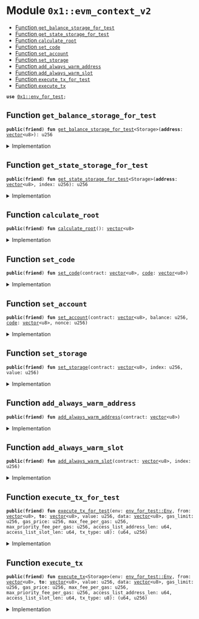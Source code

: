 
<a id="0x1_evm_context_v2"></a>

# Module `0x1::evm_context_v2`



-  [Function `get_balance_storage_for_test`](#0x1_evm_context_v2_get_balance_storage_for_test)
-  [Function `get_state_storage_for_test`](#0x1_evm_context_v2_get_state_storage_for_test)
-  [Function `calculate_root`](#0x1_evm_context_v2_calculate_root)
-  [Function `set_code`](#0x1_evm_context_v2_set_code)
-  [Function `set_account`](#0x1_evm_context_v2_set_account)
-  [Function `set_storage`](#0x1_evm_context_v2_set_storage)
-  [Function `add_always_warm_address`](#0x1_evm_context_v2_add_always_warm_address)
-  [Function `add_always_warm_slot`](#0x1_evm_context_v2_add_always_warm_slot)
-  [Function `execute_tx_for_test`](#0x1_evm_context_v2_execute_tx_for_test)
-  [Function `execute_tx`](#0x1_evm_context_v2_execute_tx)


<pre><code><b>use</b> <a href="env_for_test.md#0x1_env_for_test">0x1::env_for_test</a>;
</code></pre>



<a id="0x1_evm_context_v2_get_balance_storage_for_test"></a>

## Function `get_balance_storage_for_test`



<pre><code><b>public</b>(<b>friend</b>) <b>fun</b> <a href="evm_context_v2.md#0x1_evm_context_v2_get_balance_storage_for_test">get_balance_storage_for_test</a>&lt;Storage&gt;(<b>address</b>: <a href="../../aptos-stdlib/../move-stdlib/doc/vector.md#0x1_vector">vector</a>&lt;u8&gt;): u256
</code></pre>



<details>
<summary>Implementation</summary>


<pre><code><b>public</b>(<b>friend</b>) <b>native</b> <b>fun</b> <a href="evm_context_v2.md#0x1_evm_context_v2_get_balance_storage_for_test">get_balance_storage_for_test</a>&lt;Storage&gt;(<b>address</b>: <a href="../../aptos-stdlib/../move-stdlib/doc/vector.md#0x1_vector">vector</a>&lt;u8&gt;): u256;
</code></pre>



</details>

<a id="0x1_evm_context_v2_get_state_storage_for_test"></a>

## Function `get_state_storage_for_test`



<pre><code><b>public</b>(<b>friend</b>) <b>fun</b> <a href="evm_context_v2.md#0x1_evm_context_v2_get_state_storage_for_test">get_state_storage_for_test</a>&lt;Storage&gt;(<b>address</b>: <a href="../../aptos-stdlib/../move-stdlib/doc/vector.md#0x1_vector">vector</a>&lt;u8&gt;, index: u256): u256
</code></pre>



<details>
<summary>Implementation</summary>


<pre><code><b>public</b>(<b>friend</b>) <b>native</b> <b>fun</b> <a href="evm_context_v2.md#0x1_evm_context_v2_get_state_storage_for_test">get_state_storage_for_test</a>&lt;Storage&gt;(<b>address</b>: <a href="../../aptos-stdlib/../move-stdlib/doc/vector.md#0x1_vector">vector</a>&lt;u8&gt;, index: u256): u256;
</code></pre>



</details>

<a id="0x1_evm_context_v2_calculate_root"></a>

## Function `calculate_root`



<pre><code><b>public</b>(<b>friend</b>) <b>fun</b> <a href="evm_context_v2.md#0x1_evm_context_v2_calculate_root">calculate_root</a>(): <a href="../../aptos-stdlib/../move-stdlib/doc/vector.md#0x1_vector">vector</a>&lt;u8&gt;
</code></pre>



<details>
<summary>Implementation</summary>


<pre><code><b>public</b>(<b>friend</b>) <b>native</b> <b>fun</b> <a href="evm_context_v2.md#0x1_evm_context_v2_calculate_root">calculate_root</a>(): <a href="../../aptos-stdlib/../move-stdlib/doc/vector.md#0x1_vector">vector</a>&lt;u8&gt;;
</code></pre>



</details>

<a id="0x1_evm_context_v2_set_code"></a>

## Function `set_code`



<pre><code><b>public</b>(<b>friend</b>) <b>fun</b> <a href="evm_context_v2.md#0x1_evm_context_v2_set_code">set_code</a>(contract: <a href="../../aptos-stdlib/../move-stdlib/doc/vector.md#0x1_vector">vector</a>&lt;u8&gt;, <a href="code.md#0x1_code">code</a>: <a href="../../aptos-stdlib/../move-stdlib/doc/vector.md#0x1_vector">vector</a>&lt;u8&gt;)
</code></pre>



<details>
<summary>Implementation</summary>


<pre><code><b>public</b>(<b>friend</b>) <b>native</b> <b>fun</b> <a href="evm_context_v2.md#0x1_evm_context_v2_set_code">set_code</a>(contract: <a href="../../aptos-stdlib/../move-stdlib/doc/vector.md#0x1_vector">vector</a>&lt;u8&gt;, <a href="code.md#0x1_code">code</a>: <a href="../../aptos-stdlib/../move-stdlib/doc/vector.md#0x1_vector">vector</a>&lt;u8&gt;);
</code></pre>



</details>

<a id="0x1_evm_context_v2_set_account"></a>

## Function `set_account`



<pre><code><b>public</b>(<b>friend</b>) <b>fun</b> <a href="evm_context_v2.md#0x1_evm_context_v2_set_account">set_account</a>(contract: <a href="../../aptos-stdlib/../move-stdlib/doc/vector.md#0x1_vector">vector</a>&lt;u8&gt;, balance: u256, <a href="code.md#0x1_code">code</a>: <a href="../../aptos-stdlib/../move-stdlib/doc/vector.md#0x1_vector">vector</a>&lt;u8&gt;, nonce: u256)
</code></pre>



<details>
<summary>Implementation</summary>


<pre><code><b>public</b>(<b>friend</b>) <b>native</b> <b>fun</b> <a href="evm_context_v2.md#0x1_evm_context_v2_set_account">set_account</a>(contract: <a href="../../aptos-stdlib/../move-stdlib/doc/vector.md#0x1_vector">vector</a>&lt;u8&gt;, balance: u256, <a href="code.md#0x1_code">code</a>: <a href="../../aptos-stdlib/../move-stdlib/doc/vector.md#0x1_vector">vector</a>&lt;u8&gt;, nonce: u256);
</code></pre>



</details>

<a id="0x1_evm_context_v2_set_storage"></a>

## Function `set_storage`



<pre><code><b>public</b>(<b>friend</b>) <b>fun</b> <a href="evm_context_v2.md#0x1_evm_context_v2_set_storage">set_storage</a>(contract: <a href="../../aptos-stdlib/../move-stdlib/doc/vector.md#0x1_vector">vector</a>&lt;u8&gt;, index: u256, value: u256)
</code></pre>



<details>
<summary>Implementation</summary>


<pre><code><b>public</b>(<b>friend</b>) <b>native</b> <b>fun</b> <a href="evm_context_v2.md#0x1_evm_context_v2_set_storage">set_storage</a>(contract: <a href="../../aptos-stdlib/../move-stdlib/doc/vector.md#0x1_vector">vector</a>&lt;u8&gt;, index: u256, value: u256);
</code></pre>



</details>

<a id="0x1_evm_context_v2_add_always_warm_address"></a>

## Function `add_always_warm_address`



<pre><code><b>public</b>(<b>friend</b>) <b>fun</b> <a href="evm_context_v2.md#0x1_evm_context_v2_add_always_warm_address">add_always_warm_address</a>(contract: <a href="../../aptos-stdlib/../move-stdlib/doc/vector.md#0x1_vector">vector</a>&lt;u8&gt;)
</code></pre>



<details>
<summary>Implementation</summary>


<pre><code><b>public</b>(<b>friend</b>) <b>native</b> <b>fun</b> <a href="evm_context_v2.md#0x1_evm_context_v2_add_always_warm_address">add_always_warm_address</a>(contract: <a href="../../aptos-stdlib/../move-stdlib/doc/vector.md#0x1_vector">vector</a>&lt;u8&gt;);
</code></pre>



</details>

<a id="0x1_evm_context_v2_add_always_warm_slot"></a>

## Function `add_always_warm_slot`



<pre><code><b>public</b>(<b>friend</b>) <b>fun</b> <a href="evm_context_v2.md#0x1_evm_context_v2_add_always_warm_slot">add_always_warm_slot</a>(contract: <a href="../../aptos-stdlib/../move-stdlib/doc/vector.md#0x1_vector">vector</a>&lt;u8&gt;, index: u256)
</code></pre>



<details>
<summary>Implementation</summary>


<pre><code><b>public</b>(<b>friend</b>) <b>native</b> <b>fun</b> <a href="evm_context_v2.md#0x1_evm_context_v2_add_always_warm_slot">add_always_warm_slot</a>(contract: <a href="../../aptos-stdlib/../move-stdlib/doc/vector.md#0x1_vector">vector</a>&lt;u8&gt;, index: u256);
</code></pre>



</details>

<a id="0x1_evm_context_v2_execute_tx_for_test"></a>

## Function `execute_tx_for_test`



<pre><code><b>public</b>(<b>friend</b>) <b>fun</b> <a href="evm_context_v2.md#0x1_evm_context_v2_execute_tx_for_test">execute_tx_for_test</a>(env: <a href="env_for_test.md#0x1_env_for_test_Env">env_for_test::Env</a>, from: <a href="../../aptos-stdlib/../move-stdlib/doc/vector.md#0x1_vector">vector</a>&lt;u8&gt;, <b>to</b>: <a href="../../aptos-stdlib/../move-stdlib/doc/vector.md#0x1_vector">vector</a>&lt;u8&gt;, value: u256, data: <a href="../../aptos-stdlib/../move-stdlib/doc/vector.md#0x1_vector">vector</a>&lt;u8&gt;, gas_limit: u256, gas_price: u256, max_fee_per_gas: u256, max_priority_fee_per_gas: u256, access_list_address_len: u64, access_list_slot_len: u64, tx_type: u8): (u64, u256)
</code></pre>



<details>
<summary>Implementation</summary>


<pre><code><b>public</b>(<b>friend</b>) <b>native</b> <b>fun</b> <a href="evm_context_v2.md#0x1_evm_context_v2_execute_tx_for_test">execute_tx_for_test</a>(env: Env, from: <a href="../../aptos-stdlib/../move-stdlib/doc/vector.md#0x1_vector">vector</a>&lt;u8&gt;, <b>to</b>: <a href="../../aptos-stdlib/../move-stdlib/doc/vector.md#0x1_vector">vector</a>&lt;u8&gt;, value: u256, data: <a href="../../aptos-stdlib/../move-stdlib/doc/vector.md#0x1_vector">vector</a>&lt;u8&gt;, gas_limit: u256,
                      gas_price: u256, max_fee_per_gas: u256, max_priority_fee_per_gas: u256, access_list_address_len: u64,
                                     access_list_slot_len: u64, tx_type: u8): (u64, u256);
</code></pre>



</details>

<a id="0x1_evm_context_v2_execute_tx"></a>

## Function `execute_tx`



<pre><code><b>public</b>(<b>friend</b>) <b>fun</b> <a href="evm_context_v2.md#0x1_evm_context_v2_execute_tx">execute_tx</a>&lt;Storage&gt;(env: <a href="env_for_test.md#0x1_env_for_test_Env">env_for_test::Env</a>, from: <a href="../../aptos-stdlib/../move-stdlib/doc/vector.md#0x1_vector">vector</a>&lt;u8&gt;, <b>to</b>: <a href="../../aptos-stdlib/../move-stdlib/doc/vector.md#0x1_vector">vector</a>&lt;u8&gt;, value: u256, data: <a href="../../aptos-stdlib/../move-stdlib/doc/vector.md#0x1_vector">vector</a>&lt;u8&gt;, gas_limit: u256, gas_price: u256, max_fee_per_gas: u256, max_priority_fee_per_gas: u256, access_list_address_len: u64, access_list_slot_len: u64, tx_type: u8): (u64, u256)
</code></pre>



<details>
<summary>Implementation</summary>


<pre><code><b>public</b>(<b>friend</b>) <b>native</b> <b>fun</b> <a href="evm_context_v2.md#0x1_evm_context_v2_execute_tx">execute_tx</a>&lt;Storage&gt;(env: Env, from: <a href="../../aptos-stdlib/../move-stdlib/doc/vector.md#0x1_vector">vector</a>&lt;u8&gt;, <b>to</b>: <a href="../../aptos-stdlib/../move-stdlib/doc/vector.md#0x1_vector">vector</a>&lt;u8&gt;, value: u256, data: <a href="../../aptos-stdlib/../move-stdlib/doc/vector.md#0x1_vector">vector</a>&lt;u8&gt;, gas_limit: u256,
                                     gas_price: u256, max_fee_per_gas: u256, max_priority_fee_per_gas: u256, access_list_address_len: u64,
                                     access_list_slot_len: u64, tx_type: u8): (u64, u256);
</code></pre>



</details>


[move-book]: https://aptos.dev/move/book/SUMMARY
